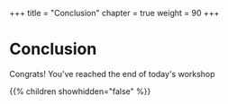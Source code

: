 +++
title = "Conclusion"
chapter = true
weight = 90
+++

# Conclusion

Congrats! You've reached the end of today's workshop

{{% children showhidden="false" %}}
